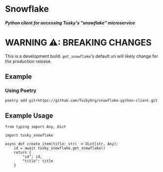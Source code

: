 # Snowflake
##### Python client for accessing Tusky's "snowflake" microservice
# WARNING ⚠: BREAKING CHANGES
This is a development build.
`get_snowflake`'s default uri will likely change for the production release. 
## Example
### Using Poetry
```
poetry add git+https://github.com/TuskyOrg/snowflake-python-client.git
```
## Example Usage
```python3
from typing import Any, Dict

import tusky_snowflake

async def create_item(title: str) -> Dict[str, Any]:
    id = await tusky_snowflake.get_snowflake()
    return {
        "id": id,
        "title": title
    }
```